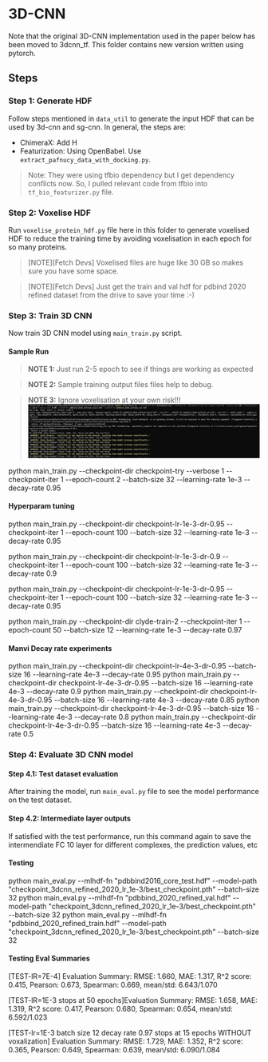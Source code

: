 # 3D-CNN

Note that the original 3D-CNN implementation used in the paper below has been moved to 3dcnn_tf. This folder contains new version written using pytorch.

## Steps

### Step 1: Generate HDF
Follow steps mentioned in `data_util` to generate the input HDF that can be used by 3d-cnn and sg-cnn. 
In general, the steps are:
- ChimeraX: Add H
- Featurization: Using OpenBabel. Use `extract_pafnucy_data_with_docking.py`.
> Note: They were using tfbio dependency but I get dependency conflicts now. So, I pulled relevant code from tfbio into `tf_bio_featurizer.py` file.

### Step 2: Voxelise HDF
Run `voxelise_protein_hdf.py` file here in this folder to generate voxelised HDF to reduce the training time by avoiding voxelisation in each epoch for so many proteins.

> [NOTE][Fetch Devs] Voxelised files are huge like 30 GB so makes sure you have some space.


> [NOTE][Fetch Devs] Just get the train and val hdf for pdbind 2020 refined dataset from the drive to save your time :-) 

### Step 3: Train 3D CNN
Now train 3D CNN model using `main_train.py` script. 

#### Sample Run

> **NOTE 1:** Just run 2-5 epoch to see if things are working as expected

> **NOTE 2:** Sample training output files files help to debug.

> **NOTE 3:** Ignore voxelisation at your own risk!!!
![alt text](sample_run.png)

python main_train.py --checkpoint-dir checkpoint-try --verbose 1 --checkpoint-iter 1 --epoch-count 2 --batch-size 32 --learning-rate 1e-3 --decay-rate 0.95



#### Hyperparam tuning
python main_train.py --checkpoint-dir checkpoint-lr-1e-3-dr-0.95 --checkpoint-iter 1 --epoch-count 100 --batch-size 32 --learning-rate 1e-3 --decay-rate 0.95


python main_train.py --checkpoint-dir checkpoint-lr-1e-3-dr-0.9 --checkpoint-iter 1 --epoch-count 100 --batch-size 32 --learning-rate 1e-3 --decay-rate 0.9


python main_train.py --checkpoint-dir checkpoint-lr-1e-3-dr-0.95 --checkpoint-iter 1 --epoch-count 100 --batch-size 32 --learning-rate 1e-3 --decay-rate 0.95

python main_train.py --checkpoint-dir clyde-train-2 --checkpoint-iter 1 --epoch-count 50 --batch-size 12 --learning-rate 1e-3 --decay-rate 0.97


#### Manvi Decay rate experiments
python main_train.py --checkpoint-dir checkpoint-lr-4e-3-dr-0.95 --batch-size 16 --learning-rate 4e-3 --decay-rate 0.95
python main_train.py --checkpoint-dir checkpoint-lr-4e-3-dr-0.95 --batch-size 16 --learning-rate 4e-3 --decay-rate 0.9
python main_train.py --checkpoint-dir checkpoint-lr-4e-3-dr-0.95 --batch-size 16 --learning-rate 4e-3 --decay-rate 0.85
python main_train.py --checkpoint-dir checkpoint-lr-4e-3-dr-0.95 --batch-size 16 --learning-rate 4e-3 --decay-rate 0.8
python main_train.py --checkpoint-dir checkpoint-lr-4e-3-dr-0.95 --batch-size 16 --learning-rate 4e-3 --decay-rate 0.5



### Step 4: Evaluate 3D CNN model

#### Step 4.1: Test dataset evaluation
After training the model, run `main_eval.py` file to see the model performance on the test dataset.

#### Step 4.2: Intermediate layer outputs
If satisfied with the test performance, run this command again to 
save the intermendiate FC 10 layer for different complexes, the prediction values, etc 

#### Testing

python main_eval.py --mlhdf-fn "pdbbind2016_core_test.hdf" --model-path "checkpoint_3dcnn_refined_2020_lr_1e-3/best_checkpoint.pth" --batch-size 32
python main_eval.py --mlhdf-fn "pdbbind_2020_refined_val.hdf" --model-path "checkpoint_3dcnn_refined_2020_lr_1e-3/best_checkpoint.pth" --batch-size 32
python main_eval.py --mlhdf-fn "pdbbind_2020_refined_train.hdf" --model-path "checkpoint_3dcnn_refined_2020_lr_1e-3/best_checkpoint.pth" --batch-size 32

#### Testing Eval Summaries
[TEST-lR=7E-4] Evaluation Summary:
RMSE: 1.660, MAE: 1.317, R^2 score: 0.415, Pearson: 0.673, Spearman: 0.669, mean/std: 6.643/1.070

[TEST-lR=1E-3 stops at 50 epochs]Evaluation Summary:
RMSE: 1.658, MAE: 1.319, R^2 score: 0.417, Pearson: 0.680, Spearman: 0.654, mean/std: 6.592/1.023

[TEST-lr=1E-3 batch size 12 decay rate 0.97 stops at 15 epochs WITHOUT voxalization] Evaluation Summary:
RMSE: 1.729, MAE: 1.352, R^2 score: 0.365, Pearson: 0.649, Spearman: 0.639, mean/std: 6.090/1.084
